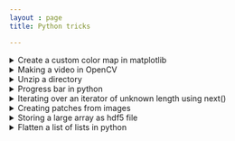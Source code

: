 ```yaml
---
layout : page
title: Python tricks

---
```


<details>
<summary> Create a custom color map in matplotlib</summary>

```python
def generate_cmap(colors):
	values = range(len(colors))
    vmax = np.ceil(np.max(values))
    color_list = []
    for v, c in zip(values, colors):
    	color_list.append( ( v/ vmax, c) )
    
    return LinearSegmentedColormap.from_list('custom_cmap', color_list)        

#Usage 1:   

cm  =  generate_cmap ([ 'moccasin', 'black', 'white' ]) #one color is assigned to one integer value in array
plt.imshow(array, cmap = cm)
plt.show() 

#Usage 2: to create an image highlighting FP, FN, TP and TN

def assign_value_for_cmap(y_actual, y_pred):
    row, column = initial_shape
    color_map = np.zeros((row, column))
    for i in range(len(y_pred)): 
        x = locations[i][0]
        y = locations[i][1]
        if y_actual[i]==y_pred[i]==0:
           color_map[x,y]= 1
        if y_actual[i]==y_pred[i]==1:
           color_map[x,y]= 2
        if y_pred[i]==1 and y_actual[i]!=y_pred[i]:
           color_map[x,y]= 3
        if y_pred[i]==0 and y_actual[i]!=y_pred[i]:
           color_map[x,y]= 4
        return color_map

color_map = assign_value_for_cmap(y_actual, y_pred, locations) 
cm  =  generate_cmap ([ 'moccasin', 'black', 'white', 'green', 'red' ]) #one color is assigned to one value
plt.imshow(color_map, cmap = cm)
plt.show() 
```
</details>

<details>
<summary> Making a video in OpenCV </summary>
  
```python

#variables
image_folder = "enter the name of image folder"
video_name = "demo_video.avi"
fps = 1

output_folder= "enter the name of image folder"

files= sorted(os.listdir(image_folder))
images = [img for img in files if img.endswith(".png")]
frame = cv2.imread(os.path.join(image_folder, images[0]))
height, width, depth = frame.shape

fourcc= cv2.VideoWriter_fourcc(*'DIB ') #check codec and file extension very carefully
video= cv2.VideoWriter(video_name, fourcc, fps, (width, height))

for image in images:  
        video.write(cv2.imread(os.path.join(image_folder, image))) 

del images
cv2.destroyAllWindows()
video.release()
```
</details>

<details>
<summary> Unzip a directory</summary> 
	
```python
import zipfile
with zipfile.ZipFile(path_to_zip_file, 'r') as zip_ref:
    zip_ref.extractall(path_to_save_at)
```
</details>

<details>
<summary> Progress bar in python</summary> 
	
```python
from tqdm import tqdm
for i in tqdm(range(10)):
    print('hi')
```
</details>

<details>
<summary> Iterating over an iterator of unknown length using next()</summary> 
	
```python
# Python code to demonstrate 
# working of next() 
list1 = [1, 2, 3, 4, 5]  
# converting list to iterator 
list1 = iter(list1)  
print ("The contents of list are : ") 
# printing using next() 
# using default 
while (1) : 
    val = next(list1,'end') 
    if val == 'end': 
        print ('list end') 
        break
    else : 
        print (val) 
```
</details>

<details>
<summary> Creating patches from images</summary> 
	
```python
# over-lapping patches - 1) extract_patches_2d (single image), 2) Patch_Extractor (many images)
# https://scikit-learn.org/stable/modules/feature_extraction.html#image-feature-extraction

from sklearn.feature_extraction import image
patch_size = 64
patches = image.extract_patches_2d(arr, (patch_size, patch_size))
patches = image.PatchExtractor((patch_size, patch_size)).transform(arr)

# non- overlapping patches 
#method 1: blockfy (custom function)
def blockfy(a, p, q):
    '''
    Divides array a into subarrays of size p-by-q
    p: block row size
    q: block column size
    '''
    m = a.shape[0]  #image row size
    n = a.shape[1]  #image column size

    # pad array with NaNs so it can be divided by p row-wise and by q column-wise
    bpr = ((m-1)//p + 1) #blocks per row
    bpc = ((n-1)//q + 1) #blocks per column
    M = p * bpr
    N = q * bpc

    A = np.nan* np.ones([M,N])
    A[:a.shape[0],:a.shape[1]] = a

    block_list = []
    previous_row = 0
    for row_block in range(bpc):
        previous_row = row_block * p   
        previous_column = 0
        for column_block in range(bpr):
            previous_column = column_block * q
            block = A[previous_row:previous_row+p, previous_column:previous_column+q]

            # remove nan columns and nan rows
            nan_cols = np.all(np.isnan(block), axis=0)
            block = block[:, ~nan_cols]
            nan_rows = np.all(np.isnan(block), axis=1)
            block = block[~nan_rows, :]

            ## append
            if block.size:
                block_list.append(block)

    return block_list

# Usage:
patches = blockfy(train[i], patch_size, patch_size)

#method 2 : view_as_blocks (skimage function), comment out size assert error if patch size is not evenly divided
from sklearn.utils import view_as_blocks # https://scikit-image.org/docs/dev/api/skimage.util.html#skimage.util.view_as_blocks
patches = view_as_blocks(arr,(patch_size, patch_size))
```
</details>

<details>
<summary> Storing a large array as hdf5 file </summary>
  
```python

import h5py
# create hdf5 file
f1 = h5py.File("data.hdf5", "w")
# save data, say some arrays A & B
dset1 = f1.create_dataset("dataset_1", shape=(10,384,520,696), dtype='uint16', data=A)
dset2 = f1.create_dataset("dataset_2", shape=(10,384,520,696), dtype='uint16', data=B)
# add attributes
dset1.attrs['scale'] = 0.01
# close hdf5 file
f1.close()
# read hdf5 file
f2 = h5py.File('data.hdf5', 'r')
list(f2.keys())
# retrieve data
dset1 = f2['dataset_1']
data = dset1[:]
list(dset1.attrs.keys())
```
[https://www.science-emergence.com/Articles/How-to-save-a-large-dataset-in-a-hdf5-file-using-python--Quick-Guide/](https://www.science-emergence.com/Articles/How-to-save-a-large-dataset-in-a-hdf5-file-using-python--Quick-Guide/)
</details>

<details>
<summary>Flatten a list of lists in python</summary>
	
```python	
flat_list = [item for sublist in l for item in sublist]
```
</details>
